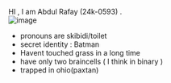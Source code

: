 HI , I am Abdul Rafay (24k-0593) . \
![image](https://github.com/user-attachments/assets/6a8cee12-acf7-449d-9198-fbac144ce2d2)
* pronouns are skibidi/toilet
* secret identity : Batman
* Havent touched grass in a long time
* have only two braincells ( I think in binary )
* trapped in ohio(paxtan)
